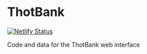 # ThotBank

[![Netlify Status](https://api.netlify.com/api/v1/badges/680e48f0-4d55-4806-9103-75fe1b4c3f1d/deploy-status)](https://app.netlify.com/sites/thotbank/deploys)

Code and data for the ThotBank web interface

